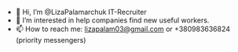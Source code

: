 - 👋 Hi, I’m @LizaPalamarchuk IT-Recruiter
- 👀 I’m interested in help companies find new useful workers.
- 📫 How to reach me: lizapalam03@gmail.com or +380983636824 (priority messengers)
<!---
LizaPalamarchuk/LizaPalamarchuk is a ✨ special ✨ repository because its `README.md` (this file) appears on your GitHub profile.
You can click the Preview link to take a look at your changes.
--->

